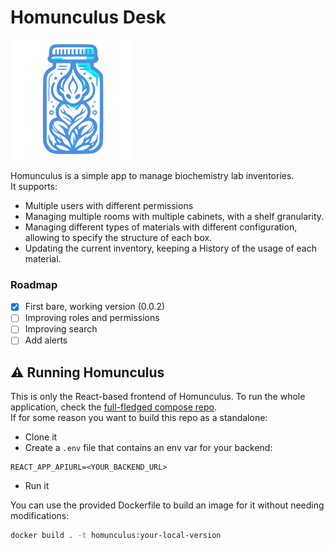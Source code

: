# Homunculus Desk

![Homunculus Icon](https://raw.githubusercontent.com/CodeDrillBrigade/Homunculus-desk/main/public/logo192.png)

Homunculus is a simple app to manage biochemistry lab inventories.<br>
It supports:

-   Multiple users with different permissions
-   Managing multiple rooms with multiple cabinets, with a shelf granularity.
-   Managing different types of materials with different configuration, allowing to specify the structure of each box.
-   Updating the current inventory, keeping a History of the usage of each material.

### Roadmap

-   [x] First bare, working version (0.0.2)
-   [ ] Improving roles and permissions
-   [ ] Improving search
-   [ ] Add alerts

## :warning: Running Homunculus

This is only the React-based frontend of Homunculus. To run the whole application, check the [full-fledged compose repo](https://github.com/CodeDrillBrigade/homunculus-compose).<br>
If for some reason you want to build this repo as a standalone:

-   Clone it
-   Create a `.env` file that contains an env var for your backend:

```
REACT_APP_APIURL=<YOUR_BACKEND_URL>
```

-   Run it

You can use the provided Dockerfile to build an image for it without needing modifications:

```bash
docker build . -t homunculus:your-local-version
```
